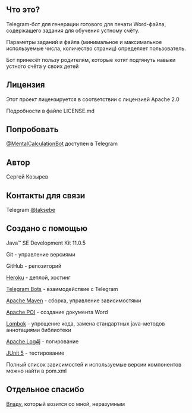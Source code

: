 ## Что это?

Telegram-бот для генерации готового для печати Word-файла, содержащего задания для обучения устному счёту.

Параметры заданий и файла (минимальное и максимальное используемые числа, количество страниц) определяет пользователь.

Бот принесёт пользу родителям, которые хотят подтянуть навыки устного счёта у своих детей

## Лицензия

Этот проект лицензируется в соответствии с лицензией Apache 2.0

Подробности в файле LICENSE.md

## Попробовать

[@MentalCalculationBot](https://t.me/MentalCalculationBot) доступен в Telegram

## Автор

Сергей Козырев

## Контакты для связи

Telegram [@taksebe](https://t.me/taksebe)

## Создано с помощью

Java™ SE Development Kit 11.0.5

Git - управление версиями

GitHub - репозиторий

[Heroku](https://www.heroku.com/) - деплой, хостинг

[Telegram Bots](https://core.telegram.org/bots) - взаимодействие с Telegram

[Apache Maven](https://maven.apache.org/) - сборка, управление зависимостями

[Apache POI](https://poi.apache.org/) - создание документа Word

[Lombok](https://projectlombok.org/) - упрощение кода, замена стандартных java-методов аннотациями библиотеки

[Apache Log4j](https://logging.apache.org/log4j/) - логирование

[JUnit 5](https://junit.org/junit5/) - тестирование

Полный список зависимостей и используемые версии компонентов можно найти в pom.xml

## Отдельное спасибо

[Владу](https://github.com/itotx), который возится со мной, неразумным